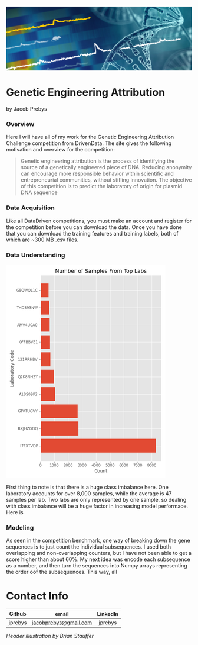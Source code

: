 ![](src/figures/section_header.png)

# Genetic Engineering Attribution

by Jacob Prebys

### Overview

Here I will have all of my work for the Genetic Engineering Attribution Challenge competition from DrivenData. The site gives the following motivation and overview for the competition:

> Genetic engineering attribution is the process of identifying the source of a genetically engineered piece of DNA. Reducing anonymity can encourage more responsible behavior within scientific and entrepreneurial communities, without stifling innovation. The objective of this competition is to predict the laboratory of origin for plasmid DNA sequence

### Data Acquisition

Like all DataDriven competitions, you must make an account and register for the competition before you can download the data. Once you have done that you can download the training features and training labels, both of which are ~300 MB .csv files. 

### Data Understanding

![](src/figures/samplecounts.png)

First thing to note is that there is a huge class imbalance here. One laboratory accounts for over 8,000 samples, while the average is 47 samples per lab. Two labs are only represented by one sample, so dealing with class imbalance will be a huge factor in increasing model performace. Here is 

### Modeling

As seen in the competition benchmark, one way of breaking down the gene sequences is to just count the individual subsequences. I used both overlapping and non-overlapping counters, but I have not been able to get a score higher than about 60%. My next idea was encode each subsequence as a number, and then turn the sequences into Numpy arrays representing the order oof the subsequences. This way, all


# Contact Info


|  Github |         email         | LinkedIn |
|:-------:|:---------------------:|:--------:|
| jprebys | jacobprebys@gmail.com |  jprebys |

*Header illustration by Brian Stauffer*
